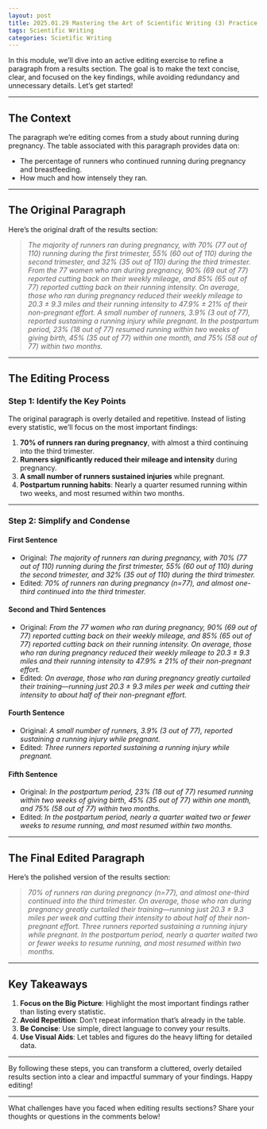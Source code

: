 ```yaml
---
layout: post
title: 2025.01.29 Mastering the Art of Scientific Writing (3) Practice Writing Results Section
tags: Scientific Writing
categories: Scietific Writing
---
```


In this module, we’ll dive into an active editing exercise to refine a paragraph from a results section. The goal is to make the text concise, clear, and focused on the key findings, while avoiding redundancy and unnecessary details. Let’s get started!  

---

## **The Context**  

The paragraph we’re editing comes from a study about running during pregnancy. The table associated with this paragraph provides data on:  
- The percentage of runners who continued running during pregnancy and breastfeeding.  
- How much and how intensely they ran.  

---

## **The Original Paragraph**  

Here’s the original draft of the results section:  

> *The majority of runners ran during pregnancy, with 70% (77 out of 110) running during the first trimester, 55% (60 out of 110) during the second trimester, and 32% (35 out of 110) during the third trimester. From the 77 women who ran during pregnancy, 90% (69 out of 77) reported cutting back on their weekly mileage, and 85% (65 out of 77) reported cutting back on their running intensity. On average, those who ran during pregnancy reduced their weekly mileage to 20.3 ± 9.3 miles and their running intensity to 47.9% ± 21% of their non-pregnant effort. A small number of runners, 3.9% (3 out of 77), reported sustaining a running injury while pregnant. In the postpartum period, 23% (18 out of 77) resumed running within two weeks of giving birth, 45% (35 out of 77) within one month, and 75% (58 out of 77) within two months.*  

---

## **The Editing Process**  

### **Step 1: Identify the Key Points**  
The original paragraph is overly detailed and repetitive. Instead of listing every statistic, we’ll focus on the most important findings:  
1. **70% of runners ran during pregnancy**, with almost a third continuing into the third trimester.  
2. **Runners significantly reduced their mileage and intensity** during pregnancy.  
3. **A small number of runners sustained injuries** while pregnant.  
4. **Postpartum running habits**: Nearly a quarter resumed running within two weeks, and most resumed within two months.  

---

### **Step 2: Simplify and Condense**  

#### **First Sentence**  
- Original: *The majority of runners ran during pregnancy, with 70% (77 out of 110) running during the first trimester, 55% (60 out of 110) during the second trimester, and 32% (35 out of 110) during the third trimester.*  
- Edited: *70% of runners ran during pregnancy (n=77), and almost one-third continued into the third trimester.*  

#### **Second and Third Sentences**  
- Original: *From the 77 women who ran during pregnancy, 90% (69 out of 77) reported cutting back on their weekly mileage, and 85% (65 out of 77) reported cutting back on their running intensity. On average, those who ran during pregnancy reduced their weekly mileage to 20.3 ± 9.3 miles and their running intensity to 47.9% ± 21% of their non-pregnant effort.*  
- Edited: *On average, those who ran during pregnancy greatly curtailed their training—running just 20.3 ± 9.3 miles per week and cutting their intensity to about half of their non-pregnant effort.*  

#### **Fourth Sentence**  
- Original: *A small number of runners, 3.9% (3 out of 77), reported sustaining a running injury while pregnant.*  
- Edited: *Three runners reported sustaining a running injury while pregnant.*  

#### **Fifth Sentence**  
- Original: *In the postpartum period, 23% (18 out of 77) resumed running within two weeks of giving birth, 45% (35 out of 77) within one month, and 75% (58 out of 77) within two months.*  
- Edited: *In the postpartum period, nearly a quarter waited two or fewer weeks to resume running, and most resumed within two months.*  

---

## **The Final Edited Paragraph**  

Here’s the polished version of the results section:  

> *70% of runners ran during pregnancy (n=77), and almost one-third continued into the third trimester. On average, those who ran during pregnancy greatly curtailed their training—running just 20.3 ± 9.3 miles per week and cutting their intensity to about half of their non-pregnant effort. Three runners reported sustaining a running injury while pregnant. In the postpartum period, nearly a quarter waited two or fewer weeks to resume running, and most resumed within two months.*  

---

## **Key Takeaways**  

1. **Focus on the Big Picture**: Highlight the most important findings rather than listing every statistic.  
2. **Avoid Repetition**: Don’t repeat information that’s already in the table.  
3. **Be Concise**: Use simple, direct language to convey your results.  
4. **Use Visual Aids**: Let tables and figures do the heavy lifting for detailed data.  

---

By following these steps, you can transform a cluttered, overly detailed results section into a clear and impactful summary of your findings. Happy editing!  

---

What challenges have you faced when editing results sections? Share your thoughts or questions in the comments below!
